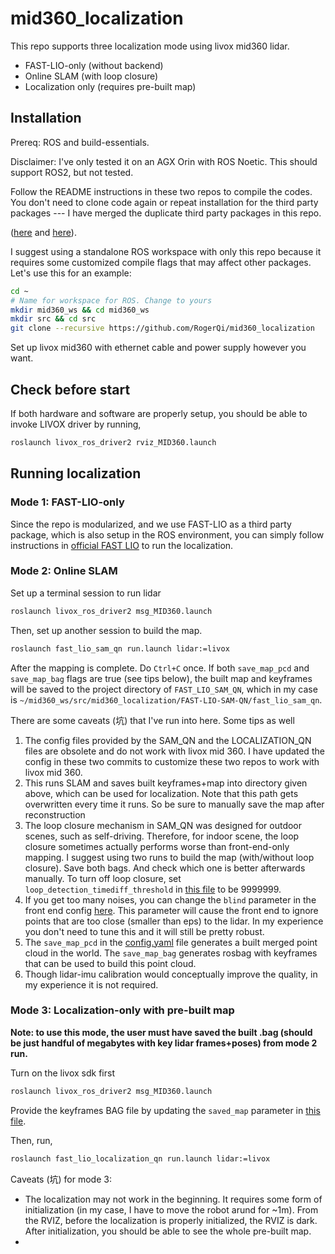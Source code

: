 # mid360_localization

This repo supports three localization mode using livox mid360 lidar.

- FAST-LIO-only (without backend)
- Online SLAM (with loop closure)
- Localization only (requires pre-built map)

## Installation

Prereq: ROS and build-essentials.

Disclaimer: I've only tested it on an AGX Orin with ROS Noetic. This should support ROS2, but not tested.

Follow the README instructions in these two repos to compile the codes. You don't need to clone code again or repeat installation for the third party packages --- I have merged the duplicate third party packages in this repo.

([here](https://github.com/engcang/FAST-LIO-SAM-QN/tree/master) and [here](https://github.com/engcang/FAST-LIO-Localization-QN/)).

I suggest using a standalone ROS workspace with only this repo because it requires some customized compile flags that may affect other packages. Let's use this for an example:

```bash
cd ~
# Name for workspace for ROS. Change to yours
mkdir mid360_ws && cd mid360_ws
mkdir src && cd src
git clone --recursive https://github.com/RogerQi/mid360_localization
```

Set up livox mid360 with ethernet cable and power supply however you want.

## Check before start

If both hardware and software are properly setup, you should be able to invoke LIVOX driver by running,

```bash
roslaunch livox_ros_driver2 rviz_MID360.launch
```

## Running localization

### Mode 1: FAST-LIO-only

Since the repo is modularized, and we use FAST-LIO as a third party package, which is also setup in the ROS environment, you can simply follow instructions in [official FAST LIO](https://github.com/hku-mars/FAST_LIO) to run the localization.

### Mode 2: Online SLAM

Set up a terminal session to run lidar

```bash
roslaunch livox_ros_driver2 msg_MID360.launch
```

Then, set up another session to build the map.

```bash
roslaunch fast_lio_sam_qn run.launch lidar:=livox
```

After the mapping is complete. Do `Ctrl+C` once. If both `save_map_pcd` and `save_map_bag` flags are true (see tips below), the built map and keyframes will be saved to the project directory of `FAST_LIO_SAM_QN`, which in my case is `~/mid360_ws/src/mid360_localization/FAST-LIO-SAM-QN/fast_lio_sam_qn`.

There are some caveats (坑) that I've run into here. Some tips as well

1. The config files provided by the SAM_QN and the LOCALIZATION_QN files are obsolete and do not work with livox mid 360.
   I have updated the config in these two commits to customize these two repos to work with livox mid 360.
2. This runs SLAM and saves built keyframes+map into directory given above, which can be used for localization. Note that this path gets overwritten every time it runs. So be sure to manually save the map after reconstruction
3. The loop closure mechanism in SAM_QN was designed for outdoor scenes, such as self-driving. Therefore, for indoor scene, the loop closure sometimes actually performs worse than front-end-only mapping. I suggest using two runs to build the map (with/without loop closure). Save both bags. And check which one is better afterwards manually. To turn off loop closure, set `loop_detection_timediff_threshold` in [this file](https://github.com/RogerQi/mid360_localization/blob/main/FAST-LIO-SAM-QN/fast_lio_sam_qn/config/config.yaml#L12) to be 9999999.
4. If you get too many noises, you can change the `blind` parameter in the front end config [here](). This parameter will cause the front end to ignore points that are too close (smaller than eps) to the lidar. In my experience you don't need to tune this and it will still be pretty robust.
5. The `save_map_pcd` in the [config.yaml](https://github.com/RogerQi/mid360_localization/blob/main/FAST-LIO-SAM-QN/fast_lio_sam_qn/config/config.yaml) file generates a built merged point cloud in the world. The `save_map_bag` generates rosbag with keyframes that can be used to build this point cloud.
6. Though lidar-imu calibration would conceptually improve the quality, in my experience it is not required.

### Mode 3: Localization-only with pre-built map

**Note: to use this mode, the user must have saved the built .bag (should be just handful of megabytes with key lidar frames+poses) from mode 2 run.**

Turn on the livox sdk first

```bash
roslaunch livox_ros_driver2 msg_MID360.launch
```

Provide the keyframes BAG file by updating the `saved_map` parameter in [this file](https://github.com/RogerQi/mid360_localization/blob/main/FAST-LIO-Localization-QN/fast_lio_localization_qn/config/config.yaml#L4).

Then, run,

```bash
roslaunch fast_lio_localization_qn run.launch lidar:=livox
```

Caveats (坑) for mode 3:

- The localization may not work in the beginning. It requires some form of initialization (in my case, I have to move the robot arund for ~1m). From the RVIZ, before the localization is properly initialized, the RVIZ is dark. After initialization, you should be able to see the whole pre-built map.
- 

